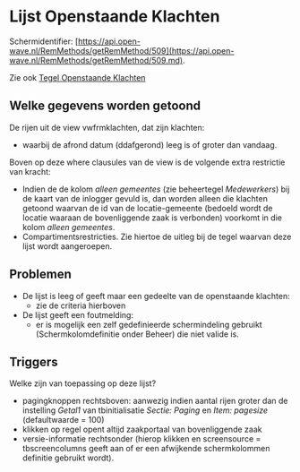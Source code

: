# Lijst Openstaande Klachten

Schermidentifier: [https://api.open-wave.nl/RemMethods/getRemMethod/509](https://api.open-wave.nl/RemMethods/getRemMethod/509.md).

Zie ook [Tegel Openstaande Klachten](tegel_openstaande_klachten.md)

## Welke gegevens worden getoond

De rijen uit de view vwfrmklachten, dat zijn klachten:

- waarbij de afrond datum (ddafgerond) leeg is of groter dan vandaag.

Boven op deze where clausules van de view is de volgende extra restrictie van kracht:

- Indien de de kolom _alleen gemeentes_ (zie beheertegel _Medewerkers_) bij de kaart van de inlogger gevuld is, dan worden alleen die klachten getoond waarvan de id van de locatie-gemeente (bedoeld wordt de locatie waaraan de bovenliggende zaak is verbonden) voorkomt in die kolom _alleen gemeentes_.
- Compartimentsrestricties. Zie hiertoe de uitleg bij de tegel waarvan deze lijst wordt aangeroepen.

## Problemen

- De lijst is leeg of geeft maar een gedeelte van de openstaande klachten:
  - zie de criteria hierboven
- De lijst geeft een foutmelding:
  - er is mogelijk een zelf gedefinieerde schermindeling gebruikt (Schermkolomdefinitie onder Beheer) die niet valide is.

## Triggers

Welke zijn van toepassing op deze lijst?

- pagingknoppen rechtsboven: aanwezig indien aantal rijen groter dan de instelling _Getal1_ van tbinitialisatie _Sectie: Paging_ en _Item: pagesize_ (defaultwaarde = 100)
- klikken op regel opent altijd zaakportaal van bovenliggende zaak
- versie-informatie rechtsonder (hierop klikken en screensource = tbscreencolumns geeft aan of er een afwijkende schermkolommen definitie gebruikt wordt).
